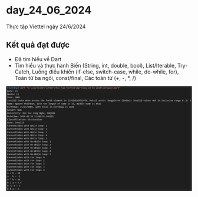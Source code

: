 # day_24_06_2024

Thực tập Viettel ngày 24/6/2024

## Kết quả đạt được

- Đã tìm hiểu về Dart
- Tìm hiểu và thực hành Biến (String, int, double, bool), List/Iterable, Try-Catch, Luồng điều khiển (if-else, switch-case, while, do-while, for), Toán tử ba ngôi, const/final, Các toán tử (+, -, *, /)

![result](image.png)